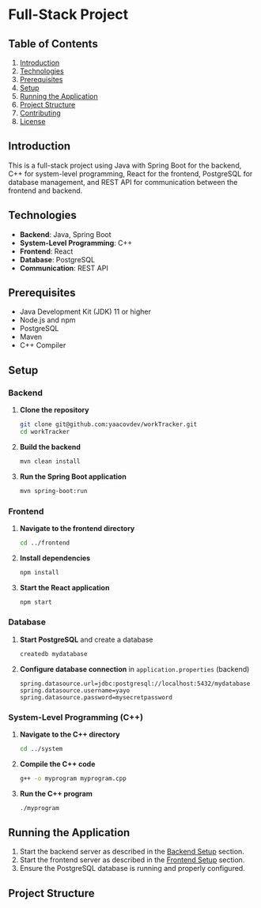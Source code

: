 # Full-Stack Project

## Table of Contents
1. [Introduction](#introduction)
2. [Technologies](#technologies)
3. [Prerequisites](#prerequisites)
4. [Setup](#setup)
5. [Running the Application](#running-the-application)
6. [Project Structure](#project-structure)
7. [Contributing](#contributing)
8. [License](#license)

## Introduction
This is a full-stack project using Java with Spring Boot for the backend, C++ for system-level programming, React for the frontend, PostgreSQL for database management, and REST API for communication between the frontend and backend.

## Technologies
- **Backend**: Java, Spring Boot
- **System-Level Programming**: C++
- **Frontend**: React
- **Database**: PostgreSQL
- **Communication**: REST API

## Prerequisites
- Java Development Kit (JDK) 11 or higher
- Node.js and npm
- PostgreSQL
- Maven
- C++ Compiler

## Setup

### Backend
1. **Clone the repository**
    ```sh
    git clone git@github.com:yaacovdev/workTracker.git
    cd workTracker
    ```

2. **Build the backend**
    ```sh
    mvn clean install
    ```

3. **Run the Spring Boot application**
    ```sh
    mvn spring-boot:run
    ```

### Frontend
1. **Navigate to the frontend directory**
    ```sh
    cd ../frontend
    ```

2. **Install dependencies**
    ```sh
    npm install
    ```

3. **Start the React application**
    ```sh
    npm start
    ```

### Database
1. **Start PostgreSQL** and create a database
    ```sh
    createdb mydatabase
    ```

2. **Configure database connection** in `application.properties` (backend)
    ```properties
    spring.datasource.url=jdbc:postgresql://localhost:5432/mydatabase
    spring.datasource.username=yayo
    spring.datasource.password=mysecretpassword
    ```

### System-Level Programming (C++)
1. **Navigate to the C++ directory**
    ```sh
    cd ../system
    ```

2. **Compile the C++ code**
    ```sh
    g++ -o myprogram myprogram.cpp
    ```

3. **Run the C++ program**
    ```sh
    ./myprogram
    ```

## Running the Application
1. Start the backend server as described in the [Backend Setup](#backend) section.
2. Start the frontend server as described in the [Frontend Setup](#frontend) section.
3. Ensure the PostgreSQL database is running and properly configured.

## Project Structure
